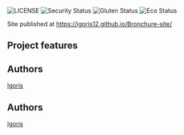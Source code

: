 ![LICENSE](https://img.shields.io/badge/license-MIT-blue.svg?style=flat-square)
![Security Status](https://img.shields.io/security-headers?label=Security&url=https%3A%2F%2Fgithub.com&style=flat-square)
![Gluten Status](https://img.shields.io/badge/Gluten-Free-green.svg)
![Eco Status](https://img.shields.io/badge/ECO-Friendly-green.svg)

<!-- #  -->

<!-- This project is for educational porpuses only. Pull request are welcome, but priority for my real-life students! Thank you for your cooperation! -->

Site published at https://igoris12.github.io/Bronchure-site/

## Project features

<!-- - responsive design
- repetitive content is generated/rendered;
- css animations
- NodeJS -->

## Authors

[Igoris](https://github.com/igoris12)

## Authors

[Igoris](https://github.com/igoris12)
